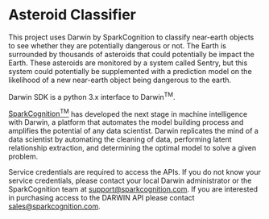# Asteroid Classifier

This project uses Darwin by SparkCognition to classify near-earth objects to see whether they are potentially dangerous or not. The Earth is surrounded by thousands of asteroids that could potentially be impact the Earth. These asteroids are monitored by a system called Sentry, but this system could potentially be supplemented with a prediction model on the likelihood of a new near-earth object being dangerous to the earth.

Darwin SDK is a python 3.x interface to Darwin<sup>TM</sup>.

[SparkCognition<sup>TM</sup>](http://www.sparkcognition.com) has developed the next stage in machine intelligence with Darwin, a platform that automates the model building process and amplifies the potential of any data scientist. Darwin replicates the mind of a data scientist by automating the cleaning of data, performing latent relationship extraction, and determining the optimal model to solve a given problem.

Service credentials are required to access the APIs. If you do not know your service credentials, please contact your local Darwin administrator or the SparkCognition team at support@sparkcognition.com. If you are interested in purchasing access to the DARWIN API please contact sales@sparkcognition.com.
